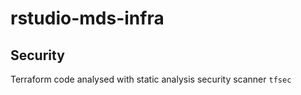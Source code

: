 # rstudio-mds-infra

## Security

Terraform code analysed with static analysis security scanner `tfsec`